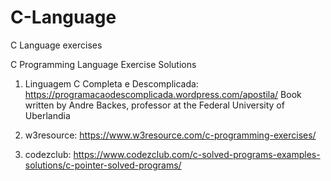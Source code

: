 # C-Language
C Language exercises

C Programming Language Exercise Solutions

01) Linguagem C Completa e Descomplicada: https://programacaodescomplicada.wordpress.com/apostila/
    Book written by Andre Backes, professor at the Federal University of Uberlandia
    
02) w3resource: https://www.w3resource.com/c-programming-exercises/

03) codezclub: https://www.codezclub.com/c-solved-programs-examples-solutions/c-pointer-solved-programs/
